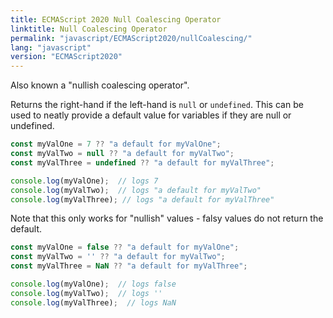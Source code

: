 ```yaml
---
title: ECMAScript 2020 Null Coalescing Operator
linktitle: Null Coalescing Operator
permalink: "javascript/ECMAScript2020/nullCoalescing/"
lang: "javascript"
version: "ECMAScript2020"
---
```


Also known a "nullish coalescing operator".

Returns the right-hand if the left-hand is `null` or `undefined`. This can be
used to neatly provide a default value for variables if they are null or undefined.

```javascript
const myValOne = 7 ?? "a default for myValOne";
const myValTwo = null ?? "a default for myValTwo";
const myValThree = undefined ?? "a default for myValThree";

console.log(myValOne);  // logs 7
console.log(myValTwo);  // logs "a default for myValTwo"
console.log(myValThree); // logs "a default for myValThree"
```

Note that this only works for "nullish" values - falsy values do not return the
default.

```javascript
const myValOne = false ?? "a default for myValOne";
const myValTwo = '' ?? "a default for myValTwo";
const myValThree = NaN ?? "a default for myValThree";

console.log(myValOne);  // logs false
console.log(myValTwo);  // logs ''
console.log(myValThree);  // logs NaN
```
